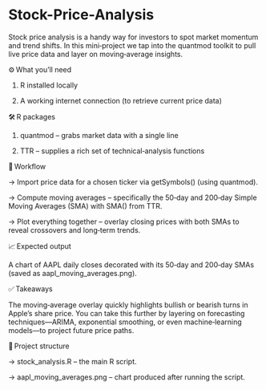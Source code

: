 # Stock-Price-Analysis

Stock price analysis is a handy way for investors to spot market momentum and trend shifts. In this mini‑project we tap into the quantmod toolkit to pull live price data and layer on moving‑average insights.

⚙️ What you’ll need

1. R installed locally

2. A working internet connection (to retrieve current price data)

🛠️ R packages

1. quantmod – grabs market data with a single line

2. TTR – supplies a rich set of technical‑analysis functions

📝 Workflow

-> Import price data for a chosen ticker via getSymbols() (using quantmod).

-> Compute moving averages – specifically the 50‑day and 200‑day Simple Moving Averages (SMA) with SMA() from TTR.

-> Plot everything together – overlay closing prices with both SMAs to reveal crossovers and long‑term trends.

📈 Expected output

A chart of AAPL daily closes decorated with its 50‑day and 200‑day SMAs (saved as aapl_moving_averages.png).

✅ Takeaways

The moving‑average overlay quickly highlights bullish or bearish turns in Apple’s share price. You can take this further by layering on forecasting techniques—ARIMA, exponential smoothing, or even machine‑learning models—to project future price paths.

📁 Project structure

-> stock_analysis.R – the main R script.

-> aapl_moving_averages.png – chart produced after running the script.
